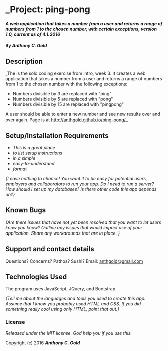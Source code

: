 # _Project: ping-pong

#### _A web application that takes a number from a user and returns a range of numbers from 1 to the chosen number, with certain exceptions, version 1.0, current as of 4.1.2016_

#### By _**Anthony C. Gold**_

## Description

_The is the solo coding exercise from intro, week 3. It creates a web application that takes a number from a user and returns a range of numbers from 1 to the chosen number with the following exceptions:

* Numbers divisible by 3 are replaced with "ping"
* Numbers divisible by 5 are replaced with "pong"
* Numbers divisible by 15 are replaced with "pingpong"

A user should be able to enter a new number and see new results over and over again. Page is at http://anthgold.github.io/ping-pong/_

## Setup/Installation Requirements

* _This is a great place_
* _to list setup instructions_
* _in a simple_
* _easy-to-understand_
* _format_

_{Leave nothing to chance! You want it to be easy for potential users, employers and collaborators to run your app. Do I need to run a server? How should I set up my databases? Is there other code this app depends on?}_

## Known Bugs

_{Are there issues that have not yet been resolved that you want to let users know you know?  Outline any issues that would impact use of your application.  Share any workarounds that are in place. }_

## Support and contact details

Questions? Concerns? Pathos? Sushi? Email: anthgold@gmail.com

## Technologies Used

The program uses JavaScript, JQuery, and Bootstrap.

_{Tell me about the languages and tools you used to create this app. Assume that I know you probably used HTML and CSS. If you did something really cool using only HTML, point that out.}_

### License

*Released under the MIT license. God help you if you use this.*

Copyright (c) 2016 **_Anthony C. Gold_**
